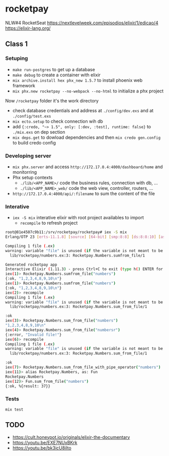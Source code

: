 # rocketpay

NLW#4 RocketSeat
https://nextlevelweek.com/episodios/elixir/1/edicao/4
https://elixir-lang.org/

## Class 1

### Setuping

- `make run-postgres` to get up a database
- `make debug` to create a container with elixir
- `mix archive.install hex phx_new 1.5.7` to install phoenix web framework
- `mix phx.new rocketpay --no-webpack --no-html` to initialize a phx project

Now `/rocketpay` folder it's the work directory

- check database credentials and address at `./config/dev.exs` and at `./config/test.exs`
- `mix ecto.setup` to check connection wih db
- add `{:credo, "~> 1.5", only: [:dev, :test], runtime: false}` to `./mix.exs` on dep section
- `mix deps.get` to dowload dependencies and then `mix credo gen.config` to build credo config

### Developing server

- `mix phx.server` and access `http://172.17.0.4:4000/dashboard/home` and monitorring
- Phx setup contexts
  - `./lib/<APP_NAME>/` code the business rules, connection with db, ...
  - `./lib/<APP_NAME>_web/` code the web view, controller, routers, ...
- `http://172.17.0.4:4000/api/:filename` to sum the content of the file

### Interative

- `iex -S mix` interative elixir with root project availables to import
  - `recompile` to refresh project

```bash
root@81e4507c9b11:/srv/rocketpay/rocketpay# iex -S mix
Erlang/OTP 23 [erts-11.1.8] [source] [64-bit] [smp:8:8] [ds:8:8:10] [async-threads:1] [hipe]

Compiling 1 file (.ex)
warning: variable "file" is unused (if the variable is not meant to be used, prefix it with an underscore)
  lib/rocketpay/numbers.ex:3: Rocketpay.Numbers.sumfrom_file/1

Generated rocketpay app
Interactive Elixir (1.11.3) - press Ctrl+C to exit (type h() ENTER for help)
iex(1)> Rocketpay.Numbers.sumfrom_file("numbers")
{:ok, "1,2,3,4,8,9,10\n"}
iex(1)> Rocketpay.Numbers.sumfrom_file("numbers")
{:ok, "1,2,3,4,8,9,10\n"}
iex(2)> recompile
Compiling 1 file (.ex)
warning: variable "file" is unused (if the variable is not meant to be used, prefix it with an underscore)
  lib/rocketpay/numbers.ex:3: Rocketpay.Numbers.sum_from_file/1

:ok
iex(3)> Rocketpay.Numbers.sum_from_file("numbers")
"1,2,3,4,8,9,10\n"
iex(4)> Rocketpay.Numbers.sum_from_file("numbersr")
{:error, "Invalid file!"}
iex(6)> recompile
Compiling 1 file (.ex)
warning: variable "file" is unused (if the variable is not meant to be used, prefix it with an underscore)
  lib/rocketpay/numbers.ex:3: Rocketpay.Numbers.sum_from_file/1

:ok
iex(7)> Rocketpay.Numbers.sum_from_file_with_pipe_operator("numbers")
iex(11)> alias Rocketpay.Numbers, as: Fun
Rocketpay.Numbers
iex(12)> Fun.sum_from_file("numbers")
{:ok, %{result: 37}}
```

### Tests

`mix test`

## TODO

- https://cult.honeypot.io/originals/elixir-the-documentary
- https://youtu.be/EXE7NUxBKrk
- https://youtu.be/bk3icU8iIto
